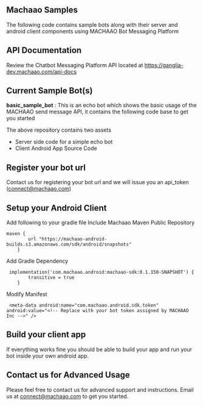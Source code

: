 ## Machaao Samples

The following code contains sample bots along with their server and android client components using MACHAAO Bot Messaging Platform

## API Documentation
Review the Chatbot Messaging Platform API located at https://ganglia-dev.machaao.com/api-docs

## Current Sample Bot(s)
**basic_sample_bot** : This is an echo bot which shows the basic usage of the MACHAAO send message API, it contains the following code base to get you started

The above repository contains two assets
-   Server side code for a simple echo bot
-   Client Android App Source Code

## Register your bot url
Contact us for registering your bot url and we will issue you an api_token (connect@machaao.com)

## Setup your Android Client
Add following to your gradle file
Include Machaao Maven Public Repository

    maven {
            url "https://machaao-android-builds.s3.amazonaws.com/sdk/android/snapshots"
        }

Add Gradle Dependency


     implementation('com.machaao.android:machaao-sdk:0.1.150-SNAPSHOT') {
            transitive = true
        }

Modify Manifest


     <meta-data android:name="com.machaao.android.sdk.token"
    android:value="<!-- Replace with your bot token assigned by MACHAAO Inc -->" />
        


    

## Build your client app
If everything works fine you should be able to build your app and run your bot inside your own android app.

## Contact us for Advanced Usage
Please feel free to contact us for advanced support and instructions.
Email us at connect@machaao.com to get you started.
